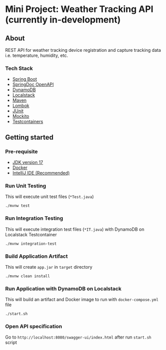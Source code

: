 # Mini Project: Weather Tracking API (currently in-development)

## About

REST API for weather tracking device registration and capture tracking data i.e. temperature, humidity, etc.

### Tech Stack

- [Spring Boot](https://spring.io/projects/spring-boot)
- [SpringDoc OpenAPI](https://springdoc.org/)
- [DynamoDB](https://aws.amazon.com/dynamodb/)
- [Localstack](https://www.localstack.cloud/)
- [Maven](https://maven.apache.org/)
- [Lombok](https://projectlombok.org/)
- [JUnit](https://junit.org/junit5/)
- [Mockito](https://site.mockito.org/)
- [Testcontainers](https://testcontainers.com/)

## Getting started

### Pre-requisite

- [JDK version 17](https://openjdk.org/)
- [Docker](https://www.docker.com/)
- [IntelliJ IDE (Recommended)](https://www.jetbrains.com/idea/)

### Run Unit Testing

This will execute unit test files (`*Test.java`)

```
./mvnw test
```

### Run Integration Testing

This will execute integration test files (`*IT.java`) with DynamoDB on Localstack Testcontainer

```
./mvnw integration-test
```

### Build Application Artifact

This will create `app.jar` in `target` directory

```
./mvnw clean install
```

### Run Application with DynamoDB on Localstack

This will build an artifact and Docker image to run with `docker-compose.yml` file

```
./start.sh
```

### Open API specification

Go to `http://localhost:8080/swagger-ui/index.html` after run `start.sh` script
